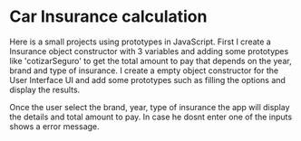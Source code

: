# Car Insurance calculation
Here is a small projects using prototypes in JavaScript.
First I create a Insurance object constructor with 3 variables and adding some prototypes like 'cotizarSeguro'
to get the total amount to pay that depends on the year, brand and type of insurance.
I create a empty object constructor for the User Interface UI and add some prototypes such as filling the options and
display the results.

Once the user select the brand, year, type of insurance the app will display the details and total amount to pay. In case
he dosnt enter one of the inputs shows a error message.
